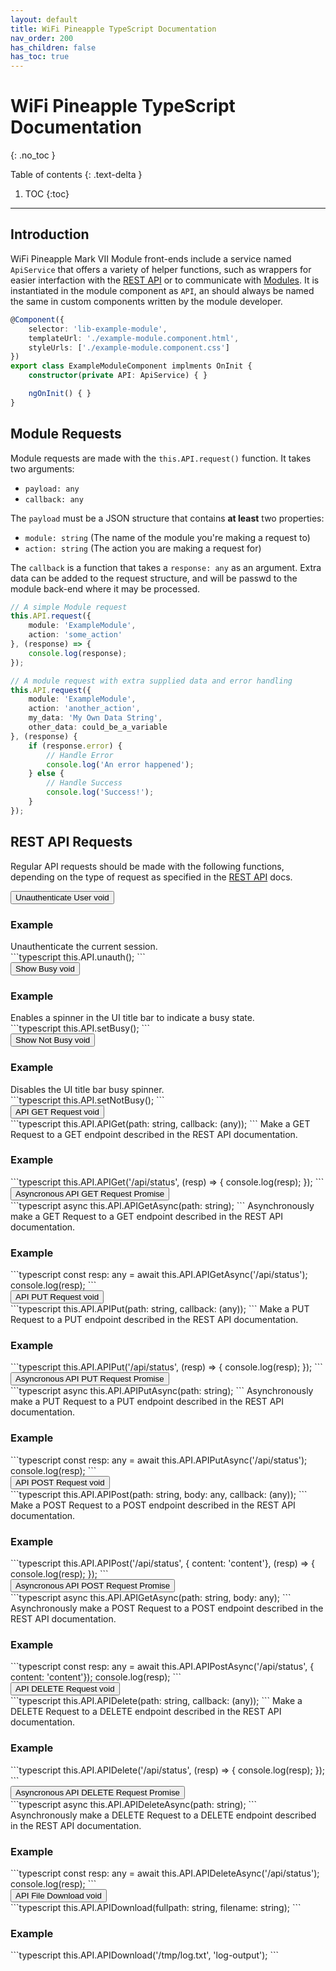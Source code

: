 ```yaml
---
layout: default
title: WiFi Pineapple TypeScript Documentation
nav_order: 200
has_children: false
has_toc: true
---
```


<link rel="stylesheet" href="../../../assets/css/endpoints.css">

# WiFi Pineapple TypeScript Documentation
{: .no_toc }

Table of contents
{: .text-delta }
1. TOC
{:toc}
---

## Introduction
WiFi Pineapple Mark VII Module front-ends include a service named `ApiService` that offers a variety of helper functions, such as wrappers for easier interfaction with the [REST API](https://hak5.github.io/mk7-docs/docs/rest/rest/) or to communicate with [Modules](x). It is instantiated in the module component as `API`, an should always be named the same in custom components written by the module developer.
```typescript
@Component({
    selector: 'lib-example-module',
    templateUrl: './example-module.component.html',
    styleUrls: ['./example-module.component.css']
})
export class ExampleModuleComponent implments OnInit {
    constructor(private API: ApiService) { }

    ngOnInit() { }
}
```

## Module Requests
Module requests are made with the `this.API.request()` function. It takes two arguments:
- `payload: any`
- `callback: any`

The `payload` must be a JSON structure that contains **at least** two properties:
- `module: string` (The name of the module you're making a request to)
- `action: string` (The action you are making a request for)

The `callback` is a function that takes a `response: any` as an argument. Extra data can be added to the request structure, and will be passwd to the module back-end where it may be processed.

```typescript
// A simple Module request
this.API.request({
    module: 'ExampleModule',
    action: 'some_action'
}, (response) => {
    console.log(response);
});

// A module request with extra supplied data and error handling
this.API.request({
    module: 'ExampleModule',
    action: 'another_action',
    my_data: 'My Own Data String',
    other_data: could_be_a_variable
}, (response) {
    if (response.error) {
        // Handle Error
        console.log('An error happened');
    } else {
        // Handle Success
        console.log('Success!');
    }
});
```

## REST API Requests
Regular API requests should be made with the following functions, depending on the type of request as specified in the [REST API](https://hak5.github.io/mk7-docs/docs/rest/rest/) docs.

<button type="button" class="endpoint-collapsible">
<span class="api-name">Unauthenticate User</span>
<span class="api-label-container">
<span class="api-label-post">void</span>
</span>
</button>
<div class="endpoint-content" markdown="1">
<h3>Example</h3>
Unauthenticate the current session.
<div class="code-block" markdown="1">
```typescript
this.API.unauth();
```
</div>
</div>

<button type="button" class="endpoint-collapsible">
<span class="api-name">Show Busy</span>
<span class="api-label-container">
<span class="api-label-post">void</span>
</span>
</button>
<div class="endpoint-content" markdown="1">
<h3>Example</h3>
Enables a spinner in the UI title bar to indicate a busy state.
<div class="code-block" markdown="1">
```typescript
this.API.setBusy();
```
</div>
</div>

<button type="button" class="endpoint-collapsible">
<span class="api-name">Show Not Busy</span>
<span class="api-label-container">
<span class="api-label-post">void</span>
</span>
</button>
<div class="endpoint-content" markdown="1">
<h3>Example</h3>
Disables the UI title bar busy spinner.
<div class="code-block" markdown="1">
```typescript
this.API.setNotBusy();
```
</div>
</div>

<button type="button" class="endpoint-collapsible">
<span class="api-name">API GET Request</span>
<span class="api-label-container">
<span class="api-label-post">void</span>
</span>
</button>
<div class="endpoint-content" markdown="1">
```typescript
this.API.APIGet(path: string, callback: (any));
```
Make a GET Request to a GET endpoint described in the REST API documentation.
<h3>Example</h3>
<div class="code-block" markdown="1">
```typescript
this.API.APIGet('/api/status', (resp) => {
    console.log(resp);
});
```
</div>
</div>

<button type="button" class="endpoint-collapsible">
<span class="api-name">Asyncronous API GET Request</span>
<span class="api-label-container">
<span class="api-label-post">Promise</span>
</span>
</button>
<div class="endpoint-content" markdown="1">
```typescript
async this.API.APIGetAsync(path: string);
```
Asynchronously make a GET Request to a GET endpoint described in the REST API documentation.
<h3>Example</h3>
<div class="code-block" markdown="1">
```typescript
const resp: any = await this.API.APIGetAsync('/api/status');
console.log(resp);
```
</div>
</div>

<button type="button" class="endpoint-collapsible">
<span class="api-name">API PUT Request</span>
<span class="api-label-container">
<span class="api-label-post">void</span>
</span>
</button>
<div class="endpoint-content" markdown="1">
```typescript
this.API.APIPut(path: string, callback: (any));
```
Make a PUT Request to a PUT endpoint described in the REST API documentation.
<h3>Example</h3>
<div class="code-block" markdown="1">
```typescript
this.API.APIPut('/api/status', (resp) => {
    console.log(resp);
});
```
</div>
</div>

<button type="button" class="endpoint-collapsible">
<span class="api-name">Asyncronous API PUT Request</span>
<span class="api-label-container">
<span class="api-label-post">Promise</span>
</span>
</button>
<div class="endpoint-content" markdown="1">
```typescript
async this.API.APIPutAsync(path: string);
```
Asynchronously make a PUT Request to a PUT endpoint described in the REST API documentation.
<h3>Example</h3>
<div class="code-block" markdown="1">
```typescript
const resp: any = await this.API.APIPutAsync('/api/status');
console.log(resp);
```
</div>
</div>

<button type="button" class="endpoint-collapsible">
<span class="api-name">API POST Request</span>
<span class="api-label-container">
<span class="api-label-post">void</span>
</span>
</button>
<div class="endpoint-content" markdown="1">
```typescript
this.API.APIPost(path: string, body: any, callback: (any));
```
Make a POST Request to a POST endpoint described in the REST API documentation.
<h3>Example</h3>
<div class="code-block" markdown="1">
```typescript
this.API.APIPost('/api/status', { content: 'content'}, (resp) => {
    console.log(resp);
});
```
</div>
</div>

<button type="button" class="endpoint-collapsible">
<span class="api-name">Asyncronous API POST Request</span>
<span class="api-label-container">
<span class="api-label-post">Promise</span>
</span>
</button>
<div class="endpoint-content" markdown="1">
```typescript
async this.API.APIGetAsync(path: string, body: any);
```
Asynchronously make a POST Request to a POST endpoint described in the REST API documentation.
<h3>Example</h3>
<div class="code-block" markdown="1">
```typescript
const resp: any = await this.API.APIPostAsync('/api/status', { content: 'content'});
console.log(resp);
```
</div>
</div>

<button type="button" class="endpoint-collapsible">
<span class="api-name">API DELETE Request</span>
<span class="api-label-container">
<span class="api-label-post">void</span>
</span>
</button>
<div class="endpoint-content" markdown="1">
```typescript
this.API.APIDelete(path: string, callback: (any));
```
Make a DELETE Request to a DELETE endpoint described in the REST API documentation.
<h3>Example</h3>
<div class="code-block" markdown="1">
```typescript
this.API.APIDelete('/api/status', (resp) => {
    console.log(resp);
});
```
</div>
</div>

<button type="button" class="endpoint-collapsible">
<span class="api-name">Asyncronous API DELETE Request</span>
<span class="api-label-container">
<span class="api-label-post">Promise</span>
</span>
</button>
<div class="endpoint-content" markdown="1">
```typescript
async this.API.APIDeleteAsync(path: string);
```
Asynchronously make a DELETE Request to a DELETE endpoint described in the REST API documentation.
<h3>Example</h3>
<div class="code-block" markdown="1">
```typescript
const resp: any = await this.API.APIDeleteAsync('/api/status');
console.log(resp);
```
</div>
</div>

<button type="button" class="endpoint-collapsible">
<span class="api-name">API File Download</span>
<span class="api-label-container">
<span class="api-label-post">void</span>
</span>
</button>
<div class="endpoint-content" markdown="1">
```typescript
this.API.APIDownload(fullpath: string, filename: string);
```
<h3>Example</h3>
<div class="code-block" markdown="1">
```typescript
this.API.APIDownload('/tmp/log.txt', 'log-output');
```
</div>
</div>

<script src="https://hak5.github.io/mk7-docs/assets/js/endpoints.js"></script>
<script>addHandlers();</script>
